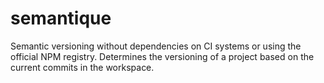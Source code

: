 # semantique

Semantic versioning without dependencies on CI systems or using the official NPM registry. Determines the versioning
of a project based on the current commits in the workspace.




